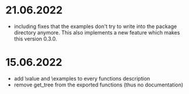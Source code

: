 # 21.06.2022

- including fixes that the examples don't try to write into the package directory anymore. This also implements a new feature which makes this version 0.3.0.

# 15.06.2022

- add \value and \examples to every functions description
- remove get_tree from the exported functions (thus no documentation)
